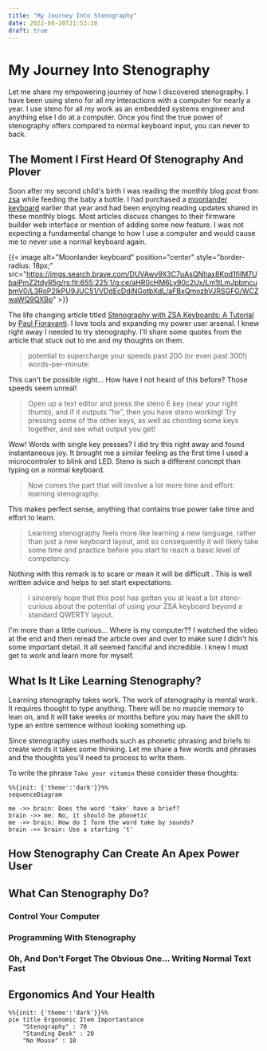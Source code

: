 ```yaml
---
title: "My Journey Into Stenography"
date: 2022-08-20T21:53:10
draft: true
---
```


# My Journey Into Stenography

Let me share my empowering journey of how I discovered stenography.
I have been using steno for all my interactions with a computer for nearly a
year. I use steno for all my work as an embedded systems engineer and
anything else I do at a computer. Once you find the true power of stenography
offers compared to normal keyboard input, you can never to back.

## The Moment I First Heard Of Stenography And Plover

Soon after my second child's birth I was reading the monthly blog post from
[zsa](https://blog.zsa.io/2107-steno-tutorial/) while feeding the baby a bottle.
I had purchased a [moonlander keyboard](https://www.zsa.io/moonlander/)
earlier that year and had been enjoying reading updates shared in these monthly
blogs. Most articles discuss changes to their firmware builder web interface or
mention of adding some new feature. I was not expecting a fundamental change to
how I use a computer and would cause me to never use a normal keyboard again.

{{< image alt="Moonlander keyboard" position="center" style="border-radius: 18px;" src="https://imgs.search.brave.com/DUVAwv9X3C7uAsQNhax8Kpd1fiIM7UbajPmZ2tdyR5g/rs:fit:655:225:1/g:ce/aHR0cHM6Ly90c2Ux/Lm1tLmJpbmcubmV0/L3RoP2lkPU9JUC51/VDdEcDdiNGotbXdL/aFBxQmozbVJRSGFG/WCZwaWQ9QXBp" >}}

The life changing article titled
[Stenography with ZSA Keyboards: A Tutorial](https://blog.zsa.io/2107-steno-tutorial/)
by [Paul Fioravanti](https://www.paulfioravanti.com/). I love
tools and expanding my power user arsenal. I knew right away I needed to try
stenography. I'll share some quotes from the article that stuck out to me and my
thoughts on them.

> potential to supercharge your speeds past 200 (or even past 300!)
> words-per-minute:

This can't be possible right... How have I not heard of this before? Those
speeds seem unreal!

> Open up a text editor and press the steno E key (near your right thumb), and
> if it outputs “he”, then you have steno working! Try pressing some of the other
> keys, as well as chording some keys together, and see what output you get!

Wow! Words with single key presses? I did try this right away and found
instantaneous joy. It brought me a similar feeling as the first time I used a
microcontroler to blink and LED. Steno is such a different concept than typing
on a normal keyboard.

> Now comes the part that will involve a lot more time and effort: learning
> stenography.

This makes perfect sense, anything that contains true power take time and effort
to learn.

> Learning stenography feels more like learning a new language, rather than just
> a new keyboard layout, and so consequently it will likely take some time and
> practice before you start to reach a basic level of competency.

Nothing with this remark is to scare or mean it will be difficult . This is well
written advice and helps to set start expectations.

> I sincerely hope that this post has gotten you at least a bit steno-curious
> about the potential of using your ZSA keyboard beyond a standard QWERTY layout.

I'm more than a little curious... Where is my computer?? I watched the
video at the end and then reread the article over and over to make sure I
didn't his some important detail. It all seemed fanciful and incredible. I knew
I must get to work and learn more for myself.

## What Is It Like Learning Stenography?

Learning stenography takes work. The work of stenography is mental work. It
requires thought to type anything. There will be no muscle memory to lean on,
and it will take weeks or months before you may have the skill to type an entire
sentence without looking something up.

Since stenography uses methods such as phonetic phrasing and briefs to create
words it takes some thinking. Let me share a few words and phrases and the
thoughts you'll need to process to write them.

To write the phrase `Take your vitamin` these consider these thoughts:

```mermaid
%%{init: {'theme':'dark'}}%%
sequenceDiagram

me ->> brain: Does the word 'take' have a brief?
brain ->> me: No, it should be phonetic
me ->> brain: How do I form the word take by sounds?
brain ->> brain: Use a starting 't' 
```

## How Stenography Can Create An Apex Power User

## What Can Stenography Do?

### Control Your Computer

### Programming With Stenography

### Oh, And Don't Forget The Obvious One... Writing Normal Text Fast

## Ergonomics And Your Health

```mermaid
%%{init: {'theme':'dark'}}%%
pie title Ergonomic Item Importantance
    "Stenography" : 70
    "Standing Desk" : 20
    "No Mouse" : 10
```
